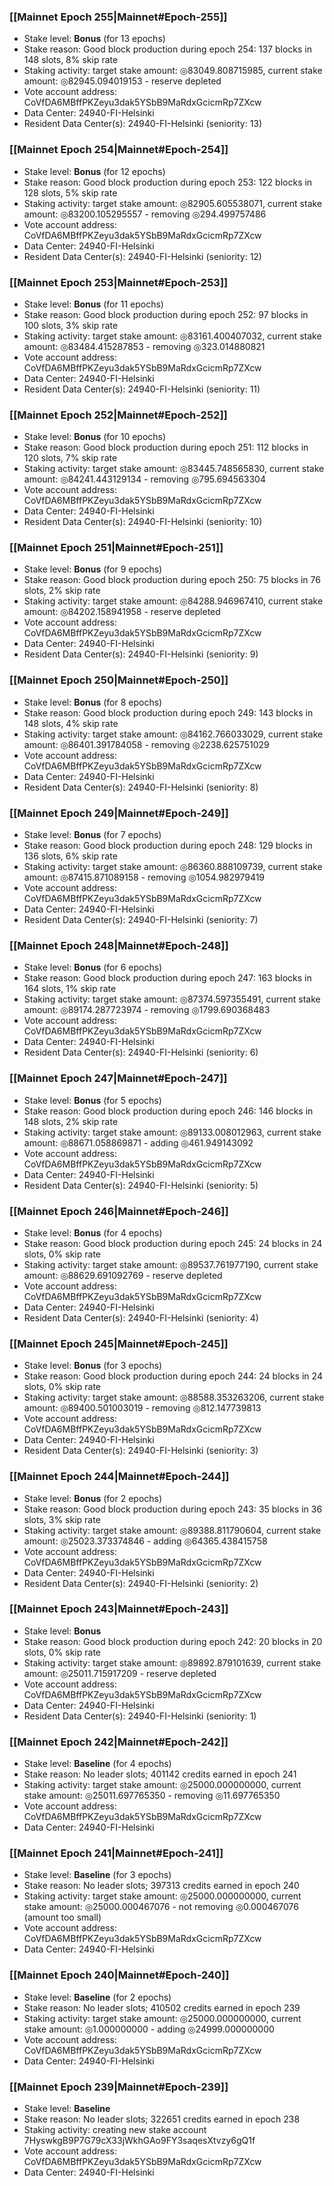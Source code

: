 ### [[Mainnet Epoch 255|Mainnet#Epoch-255]]
* Stake level: **Bonus** (for 13 epochs)
* Stake reason: Good block production during epoch 254: 137 blocks in 148 slots, 8% skip rate
* Staking activity: target stake amount: ◎83049.808715985, current stake amount: ◎82945.094019153 - reserve depleted
* Vote account address: CoVfDA6MBffPKZeyu3dak5YSbB9MaRdxGcicmRp7ZXcw
* Data Center: 24940-FI-Helsinki
* Resident Data Center(s): 24940-FI-Helsinki (seniority: 13)
### [[Mainnet Epoch 254|Mainnet#Epoch-254]]
* Stake level: **Bonus** (for 12 epochs)
* Stake reason: Good block production during epoch 253: 122 blocks in 128 slots, 5% skip rate
* Staking activity: target stake amount: ◎82905.605538071, current stake amount: ◎83200.105295557 - removing ◎294.499757486
* Vote account address: CoVfDA6MBffPKZeyu3dak5YSbB9MaRdxGcicmRp7ZXcw
* Data Center: 24940-FI-Helsinki
* Resident Data Center(s): 24940-FI-Helsinki (seniority: 12)
### [[Mainnet Epoch 253|Mainnet#Epoch-253]]
* Stake level: **Bonus** (for 11 epochs)
* Stake reason: Good block production during epoch 252: 97 blocks in 100 slots, 3% skip rate
* Staking activity: target stake amount: ◎83161.400407032, current stake amount: ◎83484.415287853 - removing ◎323.014880821
* Vote account address: CoVfDA6MBffPKZeyu3dak5YSbB9MaRdxGcicmRp7ZXcw
* Data Center: 24940-FI-Helsinki
* Resident Data Center(s): 24940-FI-Helsinki (seniority: 11)
### [[Mainnet Epoch 252|Mainnet#Epoch-252]]
* Stake level: **Bonus** (for 10 epochs)
* Stake reason: Good block production during epoch 251: 112 blocks in 120 slots, 7% skip rate
* Staking activity: target stake amount: ◎83445.748565830, current stake amount: ◎84241.443129134 - removing ◎795.694563304
* Vote account address: CoVfDA6MBffPKZeyu3dak5YSbB9MaRdxGcicmRp7ZXcw
* Data Center: 24940-FI-Helsinki
* Resident Data Center(s): 24940-FI-Helsinki (seniority: 10)
### [[Mainnet Epoch 251|Mainnet#Epoch-251]]
* Stake level: **Bonus** (for 9 epochs)
* Stake reason: Good block production during epoch 250: 75 blocks in 76 slots, 2% skip rate
* Staking activity: target stake amount: ◎84288.946967410, current stake amount: ◎84202.158941958 - reserve depleted
* Vote account address: CoVfDA6MBffPKZeyu3dak5YSbB9MaRdxGcicmRp7ZXcw
* Data Center: 24940-FI-Helsinki
* Resident Data Center(s): 24940-FI-Helsinki (seniority: 9)
### [[Mainnet Epoch 250|Mainnet#Epoch-250]]
* Stake level: **Bonus** (for 8 epochs)
* Stake reason: Good block production during epoch 249: 143 blocks in 148 slots, 4% skip rate
* Staking activity: target stake amount: ◎84162.766033029, current stake amount: ◎86401.391784058 - removing ◎2238.625751029
* Vote account address: CoVfDA6MBffPKZeyu3dak5YSbB9MaRdxGcicmRp7ZXcw
* Data Center: 24940-FI-Helsinki
* Resident Data Center(s): 24940-FI-Helsinki (seniority: 8)
### [[Mainnet Epoch 249|Mainnet#Epoch-249]]
* Stake level: **Bonus** (for 7 epochs)
* Stake reason: Good block production during epoch 248: 129 blocks in 136 slots, 6% skip rate
* Staking activity: target stake amount: ◎86360.888109739, current stake amount: ◎87415.871089158 - removing ◎1054.982979419
* Vote account address: CoVfDA6MBffPKZeyu3dak5YSbB9MaRdxGcicmRp7ZXcw
* Data Center: 24940-FI-Helsinki
* Resident Data Center(s): 24940-FI-Helsinki (seniority: 7)
### [[Mainnet Epoch 248|Mainnet#Epoch-248]]
* Stake level: **Bonus** (for 6 epochs)
* Stake reason: Good block production during epoch 247: 163 blocks in 164 slots, 1% skip rate
* Staking activity: target stake amount: ◎87374.597355491, current stake amount: ◎89174.287723974 - removing ◎1799.690368483
* Vote account address: CoVfDA6MBffPKZeyu3dak5YSbB9MaRdxGcicmRp7ZXcw
* Data Center: 24940-FI-Helsinki
* Resident Data Center(s): 24940-FI-Helsinki (seniority: 6)
### [[Mainnet Epoch 247|Mainnet#Epoch-247]]
* Stake level: **Bonus** (for 5 epochs)
* Stake reason: Good block production during epoch 246: 146 blocks in 148 slots, 2% skip rate
* Staking activity: target stake amount: ◎89133.008012963, current stake amount: ◎88671.058869871 - adding ◎461.949143092
* Vote account address: CoVfDA6MBffPKZeyu3dak5YSbB9MaRdxGcicmRp7ZXcw
* Data Center: 24940-FI-Helsinki
* Resident Data Center(s): 24940-FI-Helsinki (seniority: 5)
### [[Mainnet Epoch 246|Mainnet#Epoch-246]]
* Stake level: **Bonus** (for 4 epochs)
* Stake reason: Good block production during epoch 245: 24 blocks in 24 slots, 0% skip rate
* Staking activity: target stake amount: ◎89537.761977190, current stake amount: ◎88629.691092769 - reserve depleted
* Vote account address: CoVfDA6MBffPKZeyu3dak5YSbB9MaRdxGcicmRp7ZXcw
* Data Center: 24940-FI-Helsinki
* Resident Data Center(s): 24940-FI-Helsinki (seniority: 4)
### [[Mainnet Epoch 245|Mainnet#Epoch-245]]
* Stake level: **Bonus** (for 3 epochs)
* Stake reason: Good block production during epoch 244: 24 blocks in 24 slots, 0% skip rate
* Staking activity: target stake amount: ◎88588.353263206, current stake amount: ◎89400.501003019 - removing ◎812.147739813
* Vote account address: CoVfDA6MBffPKZeyu3dak5YSbB9MaRdxGcicmRp7ZXcw
* Data Center: 24940-FI-Helsinki
* Resident Data Center(s): 24940-FI-Helsinki (seniority: 3)
### [[Mainnet Epoch 244|Mainnet#Epoch-244]]
* Stake level: **Bonus** (for 2 epochs)
* Stake reason: Good block production during epoch 243: 35 blocks in 36 slots, 3% skip rate
* Staking activity: target stake amount: ◎89388.811790604, current stake amount: ◎25023.373374846 - adding ◎64365.438415758
* Vote account address: CoVfDA6MBffPKZeyu3dak5YSbB9MaRdxGcicmRp7ZXcw
* Data Center: 24940-FI-Helsinki
* Resident Data Center(s): 24940-FI-Helsinki (seniority: 2)
### [[Mainnet Epoch 243|Mainnet#Epoch-243]]
* Stake level: **Bonus**
* Stake reason: Good block production during epoch 242: 20 blocks in 20 slots, 0% skip rate
* Staking activity: target stake amount: ◎89892.879101639, current stake amount: ◎25011.715917209 - reserve depleted
* Vote account address: CoVfDA6MBffPKZeyu3dak5YSbB9MaRdxGcicmRp7ZXcw
* Data Center: 24940-FI-Helsinki
* Resident Data Center(s): 24940-FI-Helsinki (seniority: 1)
### [[Mainnet Epoch 242|Mainnet#Epoch-242]]
* Stake level: **Baseline** (for 4 epochs)
* Stake reason: No leader slots; 401142 credits earned in epoch 241
* Staking activity: target stake amount: ◎25000.000000000, current stake amount: ◎25011.697765350 - removing ◎11.697765350
* Vote account address: CoVfDA6MBffPKZeyu3dak5YSbB9MaRdxGcicmRp7ZXcw
* Data Center: 24940-FI-Helsinki
### [[Mainnet Epoch 241|Mainnet#Epoch-241]]
* Stake level: **Baseline** (for 3 epochs)
* Stake reason: No leader slots; 397313 credits earned in epoch 240
* Staking activity: target stake amount: ◎25000.000000000, current stake amount: ◎25000.000467076 - not removing ◎0.000467076 (amount too small)
* Vote account address: CoVfDA6MBffPKZeyu3dak5YSbB9MaRdxGcicmRp7ZXcw
* Data Center: 24940-FI-Helsinki
### [[Mainnet Epoch 240|Mainnet#Epoch-240]]
* Stake level: **Baseline** (for 2 epochs)
* Stake reason: No leader slots; 410502 credits earned in epoch 239
* Staking activity: target stake amount: ◎25000.000000000, current stake amount: ◎1.000000000 - adding ◎24999.000000000
* Vote account address: CoVfDA6MBffPKZeyu3dak5YSbB9MaRdxGcicmRp7ZXcw
* Data Center: 24940-FI-Helsinki
### [[Mainnet Epoch 239|Mainnet#Epoch-239]]
* Stake level: **Baseline**
* Stake reason: No leader slots; 322651 credits earned in epoch 238
* Staking activity: creating new stake account 7HyswkgB9P7G79cX33jWkhGAo9FY3saqesXtvzy6gQ1f
* Vote account address: CoVfDA6MBffPKZeyu3dak5YSbB9MaRdxGcicmRp7ZXcw
* Data Center: 24940-FI-Helsinki